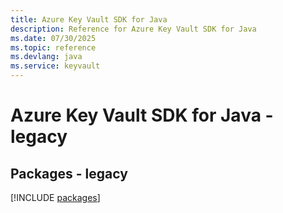 ```yaml
---
title: Azure Key Vault SDK for Java
description: Reference for Azure Key Vault SDK for Java
ms.date: 07/30/2025
ms.topic: reference
ms.devlang: java
ms.service: keyvault
---
```

# Azure Key Vault SDK for Java - legacy
## Packages - legacy
[!INCLUDE [packages](key-vault-index.md)]